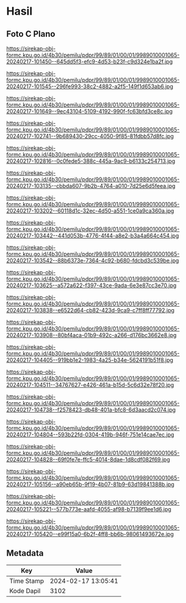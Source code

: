# Hasil

## Foto C Plano

https://sirekap-obj-formc.kpu.go.id/4b30/pemilu/pdpr/99/89/01/00/01/9989010001065-20240217-101450--645dd5f3-efc9-4d53-b23f-c9d324e1ba2f.jpg

https://sirekap-obj-formc.kpu.go.id/4b30/pemilu/pdpr/99/89/01/00/01/9989010001065-20240217-101545--296fe993-38c2-4882-a2f5-149f1d653ab6.jpg

https://sirekap-obj-formc.kpu.go.id/4b30/pemilu/pdpr/99/89/01/00/01/9989010001065-20240217-101649--9ec43104-5109-4192-990f-fc63bfd3ce8c.jpg

https://sirekap-obj-formc.kpu.go.id/4b30/pemilu/pdpr/99/89/01/00/01/9989010001065-20240217-102741--9b689430-29cc-4050-9f85-81fdbb57d8fc.jpg

https://sirekap-obj-formc.kpu.go.id/4b30/pemilu/pdpr/99/89/01/00/01/9989010001065-20240217-102816--0c0fede5-388c-445a-9ac9-b6133c254713.jpg

https://sirekap-obj-formc.kpu.go.id/4b30/pemilu/pdpr/99/89/01/00/01/9989010001065-20240217-103135--cbbda607-9b2b-4764-a010-7d25e6d5feea.jpg

https://sirekap-obj-formc.kpu.go.id/4b30/pemilu/pdpr/99/89/01/00/01/9989010001065-20240217-103202--60118d1c-32ec-4d50-a551-1ce0a9ca360a.jpg

https://sirekap-obj-formc.kpu.go.id/4b30/pemilu/pdpr/99/89/01/00/01/9989010001065-20240217-103442--441d053b-4776-4f44-a8e2-b3a4a664c454.jpg

https://sirekap-obj-formc.kpu.go.id/4b30/pemilu/pdpr/99/89/01/00/01/9989010001065-20240217-103542--88b6373e-7364-4c92-b680-fdcbd3c539be.jpg

https://sirekap-obj-formc.kpu.go.id/4b30/pemilu/pdpr/99/89/01/00/01/9989010001065-20240217-103625--a572a622-f397-43ce-9ada-6e3e87cc3e70.jpg

https://sirekap-obj-formc.kpu.go.id/4b30/pemilu/pdpr/99/89/01/00/01/9989010001065-20240217-103838--e6522d64-cb82-423d-9ca9-c7ff8ff77792.jpg

https://sirekap-obj-formc.kpu.go.id/4b30/pemilu/pdpr/99/89/01/00/01/9989010001065-20240217-103908--80bf4aca-01b9-492c-a266-d176bc3662e8.jpg

https://sirekap-obj-formc.kpu.go.id/4b30/pemilu/pdpr/99/89/01/00/01/9989010001065-20240217-104405--919bb1e2-1983-4a25-b34e-5624191b51f8.jpg

https://sirekap-obj-formc.kpu.go.id/4b30/pemilu/pdpr/99/89/01/00/01/9989010001065-20240217-104511--34767627-e426-461a-b15d-5c6d32e78f20.jpg

https://sirekap-obj-formc.kpu.go.id/4b30/pemilu/pdpr/99/89/01/00/01/9989010001065-20240217-104738--f2578423-db48-401a-bfc8-6d3aacd2c074.jpg

https://sirekap-obj-formc.kpu.go.id/4b30/pemilu/pdpr/99/89/01/00/01/9989010001065-20240217-104804--593b22fd-0304-419b-946f-751e14cae7ec.jpg

https://sirekap-obj-formc.kpu.go.id/4b30/pemilu/pdpr/99/89/01/00/01/9989010001065-20240217-104828--69f0fe7e-ffc5-4014-8dae-1d8cdf082f69.jpg

https://sirekap-obj-formc.kpu.go.id/4b30/pemilu/pdpr/99/89/01/00/01/9989010001065-20240217-105156--a90eb65b-9f19-4b07-81b9-63d19841388b.jpg

https://sirekap-obj-formc.kpu.go.id/4b30/pemilu/pdpr/99/89/01/00/01/9989010001065-20240217-105221--577b773e-aafd-4055-af98-b7139f9ee1d6.jpg

https://sirekap-obj-formc.kpu.go.id/4b30/pemilu/pdpr/99/89/01/00/01/9989010001065-20240217-105420--e99f15a0-6b2f-4ff8-bb6b-98061493672e.jpg


## Metadata

| Key        | Value               |
| ---------- | ------------------- |
| Time Stamp | 2024-02-17 13:05:41 |
| Kode Dapil | 3102                |



